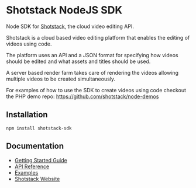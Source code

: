 # Shotstack NodeJS SDK

Node SDK for [Shotstack](http://shotstack.io), the cloud video editing API.

Shotstack is a cloud based video editing platform that enables the editing of videos using code.

The platform uses an API and a JSON format for specifying how videos should be edited and what assets and titles should be used.

A server based render farm takes care of rendering the videos allowing multiple videos to be created simultaneously.

For examples of how to use the SDK to create videos using code checkout the PHP demo repo: https://github.com/shotstack/node-demos

## Installation

```
npm install shotstack-sdk
```

## Documentation

- [Getting Started Guide](https://shotstack.gitbook.io/docs/guides/getting-started)
- [API Reference](https://shotstack.restlet.io/)
- [Examples](https://github.com/shotstack/node-demos)
- [Shotstack Website](http://shotstack.io)
